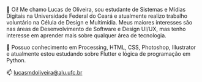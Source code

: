  👋 Oi! Me chamo Lucas de Oliveira, sou estudante de Sistemas e Mídias Digitais na Universidade Federal do Ceará e atualmente 
realizo trabalho voluntário na Célula de Design e Multimídia. Meus maiores interesses são nas áreas de Desenvolvimento de Software
e Design UI/UX, mas tenho interesse em aprender mais sobre qualquer área de tecnologia. 

 🌱 Possuo conhecimento em Processing, HTML, CSS, Photoshop, Illustrator e atualmente estou estudando sobre Flutter e lógica de programação
em Python. 

 📫 lucasmdoliveira@alu.ufc.br
